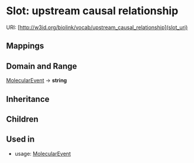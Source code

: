 # Slot: upstream causal relationship




URI: [http://w3id.org/biolink/vocab/upstream_causal_relationship](slot_uri)
## Mappings

## Domain and Range

[MolecularEvent](MolecularEvent.md) -> **string**
## Inheritance

## Children

## Used in

 *  usage: [MolecularEvent](MolecularEvent.md)

